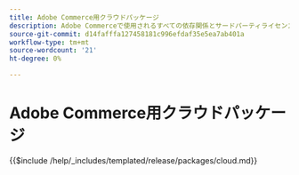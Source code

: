 ```yaml
---
title: Adobe Commerce用クラウドパッケージ
description: Adobe Commerceで使用されるすべての依存関係とサードパーティライセンスについて説明します。
source-git-commit: d14fafffa127458181c996efdaf35e5ea7ab401a
workflow-type: tm+mt
source-wordcount: '21'
ht-degree: 0%

---
```



# Adobe Commerce用クラウドパッケージ

{{$include /help/_includes/templated/release/packages/cloud.md}}

